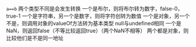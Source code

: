 `a==b`
两个类型不同是会发生转换
一个是布尔，则将布尔转为数字，false-0，true-1
一个是字符串，另一个是数字，则将字符创转为数值
一个是对象，另一个不是，则调用对象的valueOf方法转为基本类型
null与undefined相同
一个是NaN，则返回false（不等比较返回true）（两个NaN不相等）
两个都是对象，则比较他们是不是同一地址

